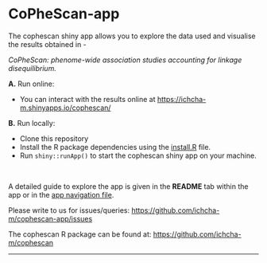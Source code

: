 # CoPheScan-app

The cophescan shiny app allows you to explore the data used and visualise the results obtained in - 

*CoPheScan: phenome-wide association studies accounting for linkage disequilibrium.*

**A.** Run online:

- You can interact with the results online at https://ichcha-m.shinyapps.io/cophescan/

**B.** Run locally:

- Clone this repository
- Install the R package dependencies using the [install.R](install.R) file.
- Run ```shiny::runApp()``` to start the cophescan shiny app on your machine.

</br>

A detailed guide to explore the app is given in the **README** tab within the app or in the [app navigation file](www/appNavigation.md).

Please write to us for issues/queries: <https://github.com/ichcha-m/cophescan-app/issues>

The cophescan R package can be found at: <https://github.com/ichcha-m/cophescan>

------------------------------------------------------------------------
